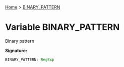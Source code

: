 [Home](../index.md) &gt; [BINARY\_PATTERN](./binary_pattern.md)

# Variable BINARY\_PATTERN

Binary pattern

<b>Signature:</b>

```typescript
BINARY_PATTERN: RegExp
```
